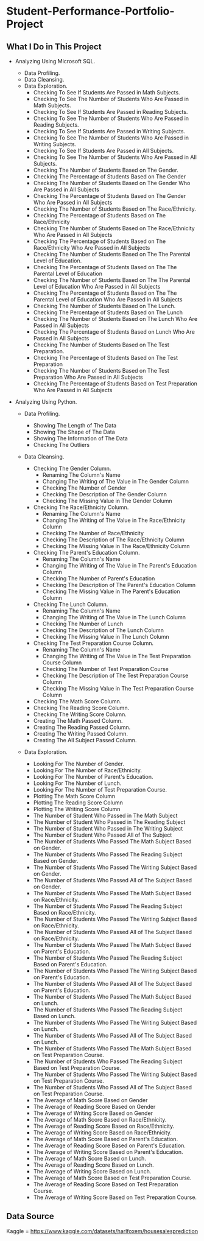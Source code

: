 # Student-Performance-Portfolio-Project

## What I Do in This Project

- Analyzing Using Microsoft SQL.
	- Data Profiling.
	- Data Cleansing.
	- Data Exploration.
		- Checking To See If Students Are Passed in Math Subjects.
		- Checking To See The Number of Students Who Are Passed in Math Subjects.
		- Checking To See If Students Are Passed in Reading Subjects.
		- Checking To See The Number of Students Who Are Passed in Reading Subjects.
		- Checking To See If Students Are Passed in Writing Subjects.
		- Checking To See The Number of Students Who Are Passed in Writing Subjects.
		- Checking To See If Students Are Passed in All Subjects.
		- Checking To See The Number of Students Who Are Passed in All Subjects.
		- Checking The Number of Students Based on The Gender.
		- Checking The Percentage of Students Based on The Gender
		- Checking The Number of Students Based on The Gender Who Are Passed in All Subjects
		- Checking The Percentage of Students Based on The Gender Who Are Passed in All Subjects
		- Checking The Number of Students Based on The Race/Ethnicity.
		- Checking The Percentage of Students Based on The Race/Ethnicity
		- Checking The Number of Students Based on The Race/Ethnicity Who Are Passed in All Subjects
		- Checking The Percentage of Students Based on The Race/Ethnicity Who Are Passed in All Subjects
		- Checking The Number of Students Based on The The Parental Level of Education.
		- Checking The Percentage of Students Based on The The Parental Level of Education
		- Checking The Number of Students Based on The The Parental Level of Education Who Are Passed in All Subjects
		- Checking The Percentage of Students Based on The The Parental Level of Education Who Are Passed in All Subjects
		- Checking The Number of Students Based on The Lunch.
		- Checking The Percentage of Students Based on The Lunch
		- Checking The Number of Students Based on The Lunch Who Are Passed in All Subjects
		- Checking The Percentage of Students Based on Lunch Who Are Passed in All Subjects
		- Checking The Number of Students Based on The Test Preparation.
		- Checking The Percentage of Students Based on The Test Preparation
		- Checking The Number of Students Based on The Test Preparation Who Are Passed in All Subjects
		- Checking The Percentage of Students Based on Test Preparation Who Are Passed in All Subjects
      
      
- Analyzing Using Python.
	- Data Profiling.
		- Showing The Length of The Data
		- Showing The Shape of The Data
		- Showing The Information of The Data
		- Checking The Outliers
	- Data Cleansing.
		- Checking The Gender Column.
			- Renaming The Column's Name
			- Changing The Writing of The Value in The Gender Column
			- Checking The Number of Gender
			- Checking The Description of The Gender Column
			- Checking The Missing Value in The Gender Column
		- Checking The Race/Ethnicity Column.
			- Renaming The Column's Name
			- Changing The Writing of The Value in The Race/Ethnicity Column
			- Checking The Number of Race/Ethnicity
			- Checking The Description of The Race/Ethnicity Column
			- Checking The Missing Value in The Race/Ethnicity Column
		- Checking The Parent's Education Column.
			- Renaming The Column's Name
			- Changing The Writing of The Value in The Parent's Education Column
			- Checking The Number of Parent's Education
			- Checking The Description of The Parent's Education Column
			- Checking The Missing Value in The Parent's Education Column
		- Checking The Lunch Column.
			- Renaming The Column's Name
			- Changing The Writing of The Value in The Lunch Column
			- Checking The Number of Lunch
			- Checking The Description of The Lunch Column
			- Checking The Missing Value in The Lunch Column
		- Checking The Test Preparation Course Column.
			- Renaming The Column's Name
			- Changing The Writing of The Value in The Test Preparation Course Column
			- Checking The Number of Test Preparation Course
			- Checking The Description of The Test Preparation Course Column
			- Checking The Missing Value in The Test Preparation Course Column
		- Checking The Math Score Column.
		- Checking The Reading Score Column.
		- Checking The Writing Score Column.
		- Creating The Math Passed Column.
		- Creating The Reading Passed Column.
		- Creating The Writing Passed Column.
		- Creating The All Subject Passed Column.
		
  	- Data Exploration.
		- Looking For The Number of Gender.
		- Looking For The Number of Race/Ethnicity.
		- Looking For The Number of Parent's Education.
		- Looking For The Number of Lunch.
		- Looking For The Number of Test Preparation Course.
		- Plotting The Math Score Column
		- Plotting The Reading Score Column
		- Plotting The Writing Score Column
		- The Number of Student Who Passed in The Math Subject
		- The Number of Student Who Passed in The Reading Subject
		- The Number of Student Who Passed in The Writing Subject
		- The Number of Student Who Passed All of The Subject
		- The Number of Students Who Passed The Math Subject Based on Gender.
		- The Number of Students Who Passed The Reading Subject Based on Gender.
		- The Number of Students Who Passed The Writing Subject Based on Gender.
		- The Number of Students Who Passed All of The Subject Based on Gender.
		- The Number of Students Who Passed The Math Subject Based on Race/Ethnicity.
		- The Number of Students Who Passed The Reading Subject Based on Race/Ethnicity.
		- The Number of Students Who Passed The Writing Subject Based on Race/Ethnicity.
		- The Number of Students Who Passed All of The Subject Based on Race/Ethnicity.
		- The Number of Students Who Passed The Math Subject Based on Parent's Education.
		- The Number of Students Who Passed The Reading Subject Based on Parent's Education.
		- The Number of Students Who Passed The Writing Subject Based on Parent's Education.
		- The Number of Students Who Passed All of The Subject Based on Parent's Education.
		- The Number of Students Who Passed The Math Subject Based on Lunch.
		- The Number of Students Who Passed The Reading Subject Based on Lunch.
		- The Number of Students Who Passed The Writing Subject Based on Lunch.
		- The Number of Students Who Passed All of The Subject Based on Lunch.
		- The Number of Students Who Passed The Math Subject Based on Test Preparation Course.
		- The Number of Students Who Passed The Reading Subject Based on Test Preparation Course.
		- The Number of Students Who Passed The Writing Subject Based on Test Preparation Course.
		- The Number of Students Who Passed All of The Subject Based on Test Preparation Course.
		- The Average of Math Score Based on Gender
		- The Average of Reading Score Based on Gender
		- The Average of Writing Score Based on Gender
		- The Average of Math Score Based on Race/Ethnicity.
		- The Average of Reading Score Based on Race/Ethnicity.
		- The Average of Writing Score Based on Race/Ethnicity.
		- The Average of Math Score Based on Parent's Education.
		- The Average of Reading Score Based on Parent's Education.
		- The Average of Writing Score Based on Parent's Education.
		- The Average of Math Score Based on Lunch.
		- The Average of Reading Score Based on Lunch.
		- The Average of Writing Score Based on Lunch.
		- The Average of Math Score Based on Test Preparation Course.
		- The Average of Reading Score Based on Test Preparation Course.
		- The Average of Writing Score Based on Test Preparation Course.
		 
	
## Data Source
Kaggle = https://www.kaggle.com/datasets/harlfoxem/housesalesprediction
